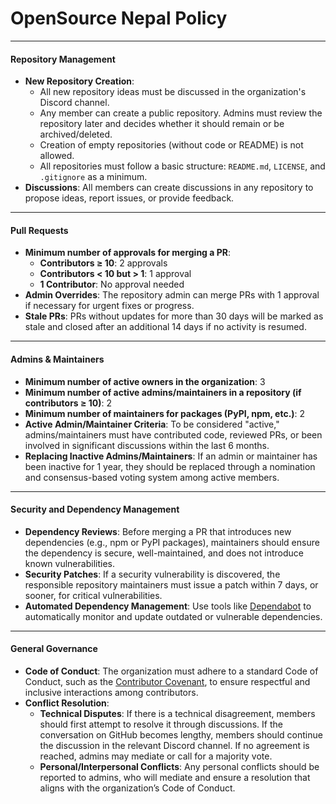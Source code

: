 # OpenSource Nepal Policy

---

#### **Repository Management**

- **New Repository Creation**:
  - All new repository ideas must be discussed in the organization's Discord channel.
  - Any member can create a public repository. Admins must review the repository later and decides whether it should remain or be archived/deleted.
  - Creation of empty repositories (without code or README) is not allowed.
  - All repositories must follow a basic structure: `README.md`, `LICENSE`, and `.gitignore` as a minimum.
- **Discussions**: All members can create discussions in any repository to propose ideas, report issues, or provide feedback.

---

#### **Pull Requests**

- **Minimum number of approvals for merging a PR**:
  - **Contributors ≥ 10**: 2 approvals
  - **Contributors < 10 but > 1**: 1 approval
  - **1 Contributor**: No approval needed
- **Admin Overrides**: The repository admin can merge PRs with 1 approval if necessary for urgent fixes or progress.
- **Stale PRs**: PRs without updates for more than 30 days will be marked as stale and closed after an additional 14 days if no activity is resumed.

---

#### **Admins & Maintainers**

- **Minimum number of active owners in the organization**: 3
- **Minimum number of active admins/maintainers in a repository (if contributors ≥ 10)**: 2
- **Minimum number of maintainers for packages (PyPI, npm, etc.)**: 2
- **Active Admin/Maintainer Criteria**: To be considered "active," admins/maintainers must have contributed code, reviewed PRs, or been involved in significant discussions within the last 6 months.
- **Replacing Inactive Admins/Maintainers**: If an admin or maintainer has been inactive for 1 year, they should be replaced through a nomination and consensus-based voting system among active members.

---

#### **Security and Dependency Management**

- **Dependency Reviews**: Before merging a PR that introduces new dependencies (e.g., npm or PyPI packages), maintainers should ensure the dependency is secure, well-maintained, and does not introduce known vulnerabilities.
- **Security Patches**: If a security vulnerability is discovered, the responsible repository maintainers must issue a patch within 7 days, or sooner, for critical vulnerabilities.
- **Automated Dependency Management**: Use tools like [Dependabot](https://github.com/dependabot) to automatically monitor and update outdated or vulnerable dependencies.

---

#### **General Governance**

- **Code of Conduct**: The organization must adhere to a standard Code of Conduct, such as the [Contributor Covenant](https://www.contributor-covenant.org/), to ensure respectful and inclusive interactions among contributors.
- **Conflict Resolution**:
  - **Technical Disputes**: If there is a technical disagreement, members should first attempt to resolve it through discussions. If the conversation on GitHub becomes lengthy, members should continue the discussion in the relevant Discord channel. If no agreement is reached, admins may mediate or call for a majority vote.
  - **Personal/Interpersonal Conflicts**: Any personal conflicts should be reported to admins, who will mediate and ensure a resolution that aligns with the organization’s Code of Conduct.
